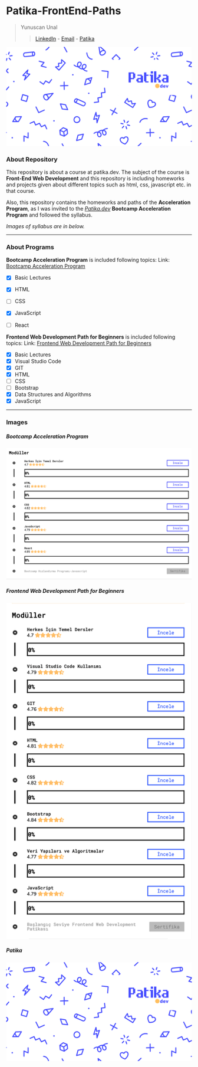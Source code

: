 # Patika-FrontEnd-Paths
>Yunuscan Unal
>> [LinkedIn](http://linkedin.com/in/yunuscanunal/) - [Email](mailto:yunuscanunal1@gmail.com) - [Patika](https://app.patika.dev/yunuscanunal)

![Patika.dev](img/601379013034050.png "Patika.dev")

### About Repository
This repository is about a course at patika.dev. The subject of the course is **Front-End Web Development** and this repository is including homeworks and projects given about different topics such as html, css, javascript etc. in that course.
<br>

Also, this repository contains the homeworks and paths of the **Acceleration Program**, as I was invited to the [*Patika.dev*](patika.dev) **Bootcamp Acceleration Program** and followed the syllabus.

*Images of syllabus are in below.*

---

### About Programs

**Bootcamp Acceleration Program** is included following topics:
Link: [Bootcamp Acceleration Program](https://app.patika.dev/egitimler/bootcamp-hizlandirma-programi-javascript)
- [x] Basic Lectures
- [x] HTML
- [ ] CSS
- [x] JavaScript
- [ ] React



**Frontend Web Development Path for Beginners** is included following topics:
Link: [Frontend Web Development Path for Beginners](https://app.patika.dev/egitimler/baslangic-seviye-frontend-web-development-patikasi)
- [x] Basic Lectures
- [x] Visual Studio Code
- [x] GIT
- [x] HTML
- [ ] CSS
- [ ] Bootstrap
- [x] Data Structures and Algorithms
- [x] JavaScript

---

### Images 

##### Bootcamp Acceleration Program
![Syllabus of the **Bootcamp Acceleration Program**](img/bootcampacceleration.png "Bootcamp Acceleration Program")


##### Frontend Web Development Path for Beginners
![Syllabus of the Frontend Web Development Path for Beginners](img/Frontendforbeginners.png "Frontend Web Development Path for Beginners")



##### Patika
![Patika.dev](img/601379013034050.png "Patika.dev")






